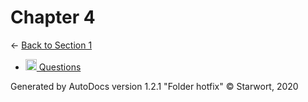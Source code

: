 <style>img{height:18px;margin-bottom:-3px}</style>
# Chapter 4

← [Back to Section 1](..)

- [![MD file](https://img.icons8.com/windows/512/4a90e2/regular-document.png) Questions](questions.html)

Generated by AutoDocs version 1.2.1 "Folder hotfix" © Starwort, 2020
